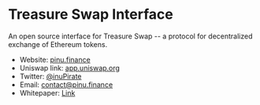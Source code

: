 # Treasure Swap Interface

An open source interface for Treasure Swap -- a protocol for decentralized exchange of Ethereum tokens.

- Website: [pinu.finance](https://pinu.finance/)
- Uniswap link: [app.uniswap.org](https://app.uniswap.org/#/swap?outputCurrency=0xef5b32486ed432b804a51d129f4d2fbdf18057ec&use=V2)
- Twitter: [@inuPirate](https://twitter.com/inupirate)
- Email: [contact@pinu.finance](mailto:contact@uniswap.org)
- Whitepaper: [Link](https://pinu.finance/assets/pinu_whitepaper_v1.pdf)
